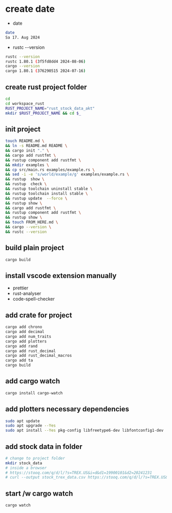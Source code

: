 # create date

- date

```bash
date
Sa 17. Aug 2024
```

- rustc --version

``` bash
rustc --version
rustc 1.80.1 (3f5fd8dd4 2024-08-06)
cargo --version
cargo 1.80.1 (376290515 2024-07-16)
```

## create rust project folder

```bash
cd 
cd workspace_rust
RUST_PROJECT_NAME="rust_stock_data_akt"
mkdir $RUST_PROJECT_NAME && cd $_
```

## init project

```bash
touch README.md \
&& ln -s README.md README \
&& cargo init "." \
&& cargo add rustfmt \
&& rustup component add rustfmt \
&& mkdir examples \
&& cp src/main.rs examples/example.rs \
&& sed -i -e 's/world/example/g' examples/example.rs \
&& rustup  show \
&& rustup  check \
&& rustup toolchain uninstall stable \
&& rustup toolchain install stable \
&& rustup update  --force \
&& rustup show \
&& cargo add rustfmt \
&& rustup component add rustfmt \
&& rustup show \
&& touch FROM_HERE.md \
&& cargo --version \
&& rustc --version
```

## build plain project

```bash
cargo build
```

## install vscode extension manually

- prettier
- rust-analyser
- code-spell-checker

## add crate for project

```bash
cargo add chrono
cargo add decimal
cargo add num_traits
cargo add plotters
cargo add rand
cargo add rust_decimal
cargo add rust_decimal_macros
cargo add ta
cargo build
```

## add cargo watch

```bash
cargo install cargo-watch
```

## add plotters necessary dependencies

```bash
sudo apt update
sudo apt upgrade --Yes 
sudo apt install --Yes pkg-config libfreetype6-dev libfontconfig1-dev
```

## add stock data in folder

```bash
# change to project folder
mkdir stock_data
# inside a browser
# https://stooq.com/q/d/l/?s=TREX.US&i=d&d1=19900101&d2=20241231
# curl --output stock_trex_data.csv https://stooq.com/q/d/l/?s=TREX.US&i=d&d1=19900101&d2=20241231

```

## start /w cargo watch

```bash
cargo watch

```
